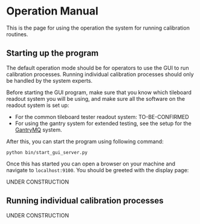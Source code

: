 # Operation Manual

This is the page for using the operation the system for running calibration
routines.

## Starting up the program

The default operation mode should be for operators to use the GUI to run
calibration processes. Running individual calibration processes should only be
handled by the system experts.

Before starting the GUI program, make sure that you know which tileboard
readout system you will be using, and make sure all the software on the readout
system is set up:

- For the common tileboard tester readout system: TO-BE-CONFIRMED
- For using the gantry system for extended testing, see the setup for the
  [GantryMQ][gmq] system.

After this, you can start the program using following command: 

```
python bin/start_gui_server.py
```

Once this has started you can open a browser on your machine and navigate to
`localhost:9100`. You should be greeted with the display page:

UNDER CONSTRUCTION


[gmq]: https://github.com/UMDCMS/GantryMQ/

## Running individual calibration processes



UNDER CONSTRUCTION
